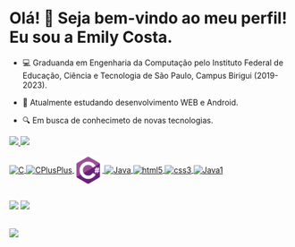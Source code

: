 # Olá! :wave: Seja bem-vindo ao meu perfil! Eu sou a Emily Costa.
<!-- 🌱 Atualmente estudando Android<br>
<!--
**emilys-costa/emilys-costa** is a ✨ _special_ ✨ repository because its `README.md` (this file) appears on your GitHub profile.

Here are some ideas to get you started:

- 🔭 I’m currently working on ...

- 👯 I’m looking to collaborate on ...
- 🤔 I’m looking for help with ...
- 💬 Ask me about ...
- 📫 How to reach me: ...
- 😄 Pronouns: ...
- ⚡ Fun fact: ...
-->
- :computer: Graduanda em Engenharia da Computação pelo Instituto Federal de Educação, Ciência e Tecnologia de São Paulo, Campus Birigui (2019-2023).

- :open_book: Atualmente estudando desenvolvimento WEB e Android.

- :mag: Em busca de conhecimeto de novas tecnologias.
 <div>
  <a href="https://github.com/emilys-costa">
  <img height="180em" src="https://github-readme-stats.vercel.app/api?username=emilys-costa&show_icons=true&theme=vision-friendly-dark&include_all_commits=true&count_private=true"/>
  <img height="180em" src="https://github-readme-stats.vercel.app/api/top-langs/?username=emilys-costa&layout=compact&langs_count=7&theme=vision-friendly-dark"/>
   <br><br>
   
</div>
 <div style="display: inline_block">
  <img align="center" alt="C" height="50" width="50" src="https://cdn.jsdelivr.net/gh/devicons/devicon/icons/c/c-original.svg" />
  <img align="center" alt="CPlusPlus" height="50" width="50" src="https://cdn.jsdelivr.net/gh/devicons/devicon/icons/cplusplus/cplusplus-original.svg" />
  <img align="center" alt="Csharp" height="50" width= "50" src="https://raw.githubusercontent.com/devicons/devicon/master/icons/csharp/csharp-original.svg">
  <img align="center" alt="Java" height="50" width="50" src="https://cdn.jsdelivr.net/gh/devicons/devicon/icons/java/java-original.svg" />
  <img align="center" alt="html5" height="50" width="50" src="https://cdn.jsdelivr.net/gh/devicons/devicon/icons/html5/html5-original.svg" />
  <img align="center" alt="css3" height="50" width="50" src="https://cdn.jsdelivr.net/gh/devicons/devicon/icons/css3/css3-original.svg" />
  <img align="center" alt="Java1" height="50" width="50"src="https://cdn.jsdelivr.net/gh/devicons/devicon/icons/javascript/javascript-original.svg" />
</div>
 
##  
   <div> 
    <a href="https://www.instagram.com/emilys.costa/" target="_blank"><img src="https://img.shields.io/badge/-Instagram-%23E4405F?style=for-the-badge&logo=instagram&logoColor=white" target="_blank"></a>
    <a href="www.linkedin.com/in/emily-dscosta" target="_blank"><img src="https://img.shields.io/badge/-LinkedIn-%230077B5?style=for-the-badge&logo=linkedin&logoColor=white" target="_blank"></a> 
 </div>   
 <br>
 
 ![](https://komarev.com/ghpvc/?username=emilys-costa&color=green)
